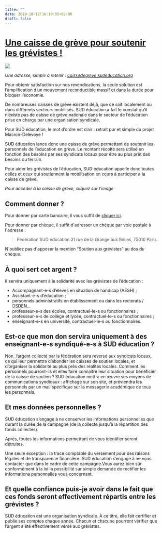 ```yaml
---
title: ""
date: 2019-10-12T16:10:55+02:00
draft: false
---
```


# [Une caisse de grève pour soutenir les grévistes !](https://www.helloasso.com/associations/sud-education/collectes/solidarite-avec-les-grevistes-de-l-education)

[![](visuelcaissedegreve.png)](https://www.helloasso.com/associations/sud-education/collectes/solidarite-avec-les-grevistes-de-l-education)


*Une adresse, simple à retenir : [caissedegreve.sudeducation.org](https://retraites.sudeducation.org/caissedegreve/)*

Pour obtenir satisfaction sur nos revendications, la seule solution est l’amplification d’un mouvement reconductible massif et dans la durée pour bloquer l’économie.

De nombreuses caisses de grève existent déjà, que ce soit localement ou dans différents secteurs mobilisés. SUD éducation a fait le constat qu’il n’existe pas de caisse de grève nationale dans le secteur de l’éducation prise en charge par une organisation syndicale.

Pour SUD éducation, le mot d’ordre est clair : retrait pur et simple du projet Macron-Delevoye !

SUD éducation lance donc une caisse de grève permettant de soutenir les personnels de l’éducation en grève. Le montant récolté sera utilisé en fonction des besoins par ses syndicats locaux pour être au plus prêt des besoins du terrain.

Pour aider les grévistes de l’éducation, SUD éducation appelle donc toutes celles et ceux qui soutiennent la mobilisation en cours à participer à la caisse de grève.

*Pour accéder à la caisse de grève, cliquez sur l'image*


## Comment donner ?

Pour donner par carte bancaire, il vous suffit de [cliquer ici](https://www.helloasso.com/associations/sud-education/collectes/solidarite-avec-les-grevistes-de-l-education).

Pour donner par chèque, il suffit d'adresser un chèque par voie postale à l'adresse :

> Fédération SUD éducation
> 31 rue de la Grange aux Belles, 75010 Paris

N'oubliez pas d'apposer la mention “Soutien aux grévistes” au dos du chèque.


## À quoi sert cet argent ?

Il servira uniquement à la solidarité avec les grévistes de l’éducation :

- Accompagnant-e-s d’élèves en situation de handicap (AESH) ;
- Assistant-e-s d’éducation ;
- personnels administratifs en établissement ou dans les rectorats / DSDEN…
- professeur-e-s des écoles, contractuel-le-s ou fonctionnaires ;
- professeur-e-s de collège et lycée, contractuel-le-s ou fonctionnaires ;
- enseignant-e-s en université, contractuel-le-s ou fonctionnaires.

## Est-ce que mon don servira uniquement à des enseignant-e-s syndiqué-e-s à SUD éducation ?

Non. l’argent collecté par la fédération sera reversé aux syndicats locaux, ce qui leur permettra d’abonder les caisses de soutien locales, et d’organiser la solidarité au plus près des réalités locales.
Comment les personnels pourront-ils et elles faire connaître leur situation pour bénéficier de la caisse de soutien ?
SUD éducation mettra en œuvre ses moyens de communications syndicaux : affichage sur son site, et préviendra les personnels par un mail spécifique sur la messagerie académique de tous les personnels.

## Et mes données personnelles ?

SUD éducation s’engage à ne conserver les informations personnelles que durant la durée de la campagne (de la collecte jusqu’à la répartition des fonds collectés).

Après, toutes les informations permettant de vous identifier seront détruites.

Une seule exception : la trace comptable du versement pour des raisons légales et de transparence financière.
SUD éducation s’engage à ne vous contacter que dans le cadre de cette campagne.Vous aurez bien sûr conformément à la loi la possibilité sur simple demande de rectifier les informations personnelles vous concernant.

## Et quelle confiance puis-je avoir dans le fait que ces fonds seront effectivement répartis entre les grévistes ?

SUD éducation est une organisation syndicale. À ce titre, elle fait certifier et publie ses comptes chaque année. Chacun et chacune pourront vérifier que l’argent a été effectivement versé aux grévistes.

